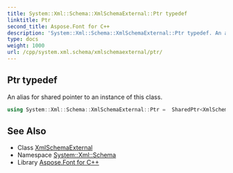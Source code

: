 ```yaml
---
title: System::Xml::Schema::XmlSchemaExternal::Ptr typedef
linktitle: Ptr
second_title: Aspose.Font for C++
description: 'System::Xml::Schema::XmlSchemaExternal::Ptr typedef. An alias for shared pointer to an instance of this class in C++.'
type: docs
weight: 1000
url: /cpp/system.xml.schema/xmlschemaexternal/ptr/
---
```

## Ptr typedef


An alias for shared pointer to an instance of this class.

```cpp
using System::Xml::Schema::XmlSchemaExternal::Ptr =  SharedPtr<XmlSchemaExternal>
```

## See Also

* Class [XmlSchemaExternal](../)
* Namespace [System::Xml::Schema](../../)
* Library [Aspose.Font for C++](../../../)
